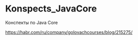 # Konspects_JavaCore
Конспекты по Java Core


https://habr.com/ru/company/golovachcourses/blog/215275/
